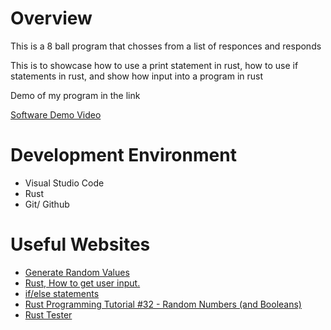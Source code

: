 # Overview

This is a 8 ball program that chosses from a list  of responces and responds

This is to showcase how to use a print statement in rust, how to use if statements in rust, and show how input into a program in rust

Demo of my program in the link

[Software Demo Video](https://youtu.be/M-oIsoqzsOw)

# Development Environment
* Visual Studio Code
* Rust
* Git/ Github

# Useful Websites

* [Generate Random Values](https://rust-lang-nursery.github.io/rust-cookbook/algorithms/randomness.html)
* [Rust, How to get user input.](https://medium.com/@mikecode/rust-how-to-get-user-input-1a6997eb228e)
* [if/else statements](https://doc.rust-lang.org/rust-by-example/flow_control/if_else.html)
* [Rust Programming Tutorial #32 - Random Numbers (and Booleans)](https://www.youtube.com/watch?v=I5tKaSAcZRY&t=34s)
* [Rust Tester](https://play.rust-lang.org/?version=stable&mode=debug&edition=2021)

